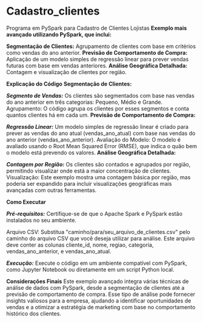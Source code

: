 # Cadastro_clientes
Programa em PySpark para Cadastro de Clientes Lojistas
**Exemplo mais avançado utilizando PySpark, que inclui:**

**Segmentação de Clientes:** Agrupamento de clientes com base em critérios como vendas do ano anterior.
**Previsão de Comportamento de Compra:** Aplicação de um modelo simples de regressão linear para prever vendas futuras com base em vendas anteriores.
**Análise Geográfica Detalhada:** Contagem e visualização de clientes por região.

**Explicação do Código**
  **Segmentação de Clientes:**

**_Segmento de Vendas:_** Os clientes são segmentados com base nas vendas do ano anterior em três categorias: Pequeno, Médio e Grande.
Agrupamento: O código agrupa os clientes por esses segmentos e conta quantos clientes há em cada um.
  **Previsão de Comportamento de Compra:**

**_Regressão Linear:_** Um modelo simples de regressão linear é criado para prever as vendas do ano atual (vendas_ano_atual) com base nas vendas do ano anterior (vendas_ano_anterior).
Avaliação do Modelo: O modelo é avaliado usando o Root Mean Squared Error (RMSE), que indica o quão bem o modelo está prevendo os valores.
  **Análise Geográfica Detalhada:**

**_Contagem por Região:_** Os clientes são contados e agrupados por região, permitindo visualizar onde está a maior concentração de clientes.
Visualização: Este exemplo mostra uma contagem básica por região, mas poderia ser expandido para incluir visualizações geográficas mais avançadas com outras ferramentas.

  **Como Executar**

**_Pré-requisitos:_** Certifique-se de que o Apache Spark e PySpark estão instalados no seu ambiente.

Arquivo CSV: Substitua "caminho/para/seu_arquivo_de_clientes.csv" pelo caminho do arquivo CSV que você deseja utilizar para análise. Este arquivo deve conter as colunas cliente_id, nome, regiao, categoria, vendas_ano_anterior, e vendas_ano_atual.

**_Execução:_** Execute o código em um ambiente compatível com PySpark, como Jupyter Notebook ou diretamente em um script Python local.

  **Considerações Finais**
Este exemplo avançado integra várias técnicas de análise de dados com PySpark, desde a segmentação de clientes até a previsão de comportamento de compra. Esse tipo de análise pode fornecer insights valiosos para a empresa, ajudando a identificar oportunidades de vendas e a otimizar a estratégia de marketing com base no comportamento histórico dos clientes.

